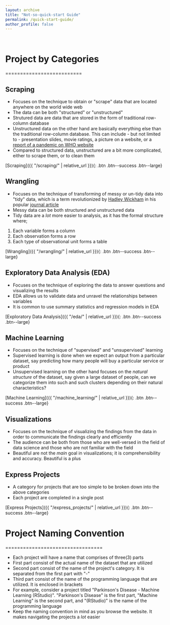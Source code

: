 ```yaml
---
layout: archive
title: "Not-so-quick-start Guide"
permalink: /quick-start-guide/
author_profile: false
---
```

&nbsp;
# Project by Categories
==========================

## Scraping

- Focuses on the technique to obtain or "scrape" data that are located anywhere on the world wide web
- The data can be both "structured" or "unstructured"
- Strutured data are data that are stored in the form of traditional row-column database
- Unstructured data on the other hand are basically everything else than the traditional row-column database. This can include - but not   limited to - presentation slides, movie ratings, a picture on a website, or a [report of a pandemic on WHO website](https://www.who.int/emergencies/diseases/novel-coronavirus-2019/events-as-they-happen)
- Compared to structured data, unstructured are a bit more complicated, either to scrape them, or to clean them

[Scraping]({{ "/scraping/" | relative_url }}){: .btn .btn--success .btn--large}

## Wrangling

- Focuses on the technique of transforming of messy or un-tidy data into "tidy" data, which is a term revolutionized by [Hadley Wickham](http://hadley.nz) in his popular [journal article](https://vita.had.co.nz/papers/tidy-data.pdf)
- Messy data can be both structured and unstructured data
- Tidy data are a _lot_ more easier to analysis, as it has the formal structure where;
1. Each variable forms a column
2. Each observation forms a row
3. Each type of observational unit forms a table

[Wrangling]({{ "/wrangling/" | relative_url }}){: .btn .btn--success .btn--large}

## Exploratory Data Analysis (EDA)

- Focuses on the technique of exploring the data to answer questions and visualizing the results
- EDA allows us to validate data and unravel the relationships between variables
- It is common to use summary statistics and regression models in EDA

[Exploratory Data Analysis]({{ "/eda/" | relative_url }}){: .btn .btn--success .btn--large}

## Machine Learning

- Focuses on the technique of "supervised" and "unsupervised" learning
- Supervised learning is done when we expect an output from a particular dataset, say predicting how many people will buy a particular service or product
- Unsupervised learning on the other hand focuses on the _natural structure_ of the dataset, say given a large dataset of people, can we categorize them into such and such clusters depending on their natural characteristics?

[Machine Learning]({{ "/machine_learning/" | relative_url }}){: .btn .btn--success .btn--large}

## Visualizations

- Focuses on the technique of visualizing the findings from the data in order to communicate the findings clearly and efficiently
- The audience can be both from those who are well-versed in the field of data science and those who are not familiar with the field
- Beautiful are not the _main_ goal in visualizations; it is comprehensibility and accuracy. Beautiful is a plus

## Express Projects

- A category for projects that are too simple to be broken down into the above categories
- Each project are completed in a single post

[Express Projects]({{ "/express_projects/" | relative_url }}){: .btn .btn--success .btn--large}
&nbsp;
# Project Naming Convention
=================================

- Each project will have a name that comprises of three(3) parts
- First part consist of the actual name of the dataset that are utilized
- Second part consist of the name of the project's category. It is separated from the first part with "-"
- Third part consist of the name of the programming language that are utilized. It is enclosed in brackets
- For example, consider a project titled "Parkinson's Disease - Machine Learning (RStudio)". "Parkinson's Disease" is the first part, "Machine Learning" is the second part, and "(RStudio)" is the name of the programming language
- Keep the naming convention in mind as you browse the website. It makes navigating the projects a _lot_ easier

